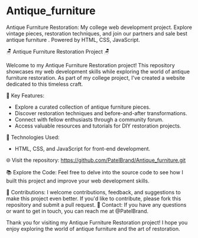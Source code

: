 # Antique_furniture
Antique Furniture Restoration: My college web development project. Explore vintage pieces, restoration techniques, and join our partners and sale best antique furniture . Powered by HTML, CSS, JavaScript.


🪑 Antique Furniture Restoration Project 🪑

Welcome to my Antique Furniture Restoration project! This repository showcases my web development skills while exploring the world of antique furniture restoration. As part of my college project, I've created a website dedicated to this timeless craft.

🌟 Key Features:
- Explore a curated collection of antique furniture pieces.
- Discover restoration techniques and before-and-after transformations.
- Connect with fellow enthusiasts through a community forum.
- Access valuable resources and tutorials for DIY restoration projects.

🚀 Technologies Used:
- HTML, CSS, and JavaScript for front-end development.

🌐 Visit the repository:
https://github.com/PatelBrand/Antique_furniture.git

📚 Explore the Code:
Feel free to delve into the source code to see how I built this project and improve your web development skills.

🙌 Contributions:
I welcome contributions, feedback, and suggestions to make this project even better. If you'd like to contribute, please fork this repository and submit a pull request.
📧 Contact:
If you have any questions or want to get in touch, you can reach me at @PatelBrand.

Thank you for visiting my Antique Furniture Restoration project! I hope you enjoy exploring the world of antique furniture and the art of restoration.
